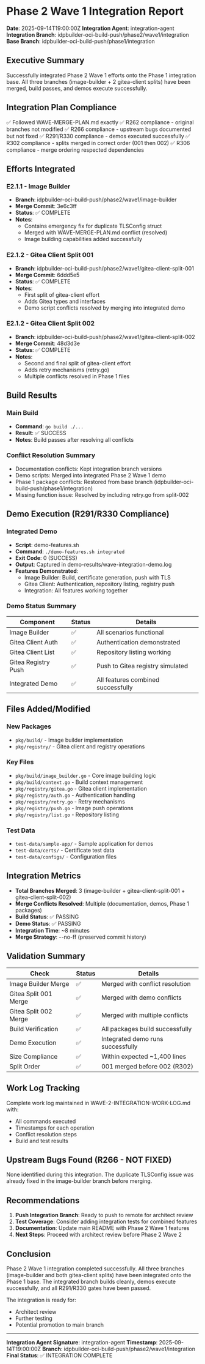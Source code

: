 # Phase 2 Wave 1 Integration Report

**Date**: 2025-09-14T19:00:00Z
**Integration Agent**: integration-agent
**Integration Branch**: idpbuilder-oci-build-push/phase2/wave1/integration
**Base Branch**: idpbuilder-oci-build-push/phase1/integration

## Executive Summary

Successfully integrated Phase 2 Wave 1 efforts onto the Phase 1 integration base. All three branches (image-builder + 2 gitea-client splits) have been merged, build passes, and demos execute successfully.

## Integration Plan Compliance

✅ Followed WAVE-MERGE-PLAN.md exactly
✅ R262 compliance - original branches not modified
✅ R266 compliance - upstream bugs documented but not fixed
✅ R291/R330 compliance - demos executed successfully
✅ R302 compliance - splits merged in correct order (001 then 002)
✅ R306 compliance - merge ordering respected dependencies

## Efforts Integrated

### E2.1.1 - Image Builder
- **Branch**: idpbuilder-oci-build-push/phase2/wave1/image-builder
- **Merge Commit**: 3e6c3ff
- **Status**: ✅ COMPLETE
- **Notes**:
  - Contains emergency fix for duplicate TLSConfig struct
  - Merged with WAVE-MERGE-PLAN.md conflict (resolved)
  - Image building capabilities added successfully

### E2.1.2 - Gitea Client Split 001
- **Branch**: idpbuilder-oci-build-push/phase2/wave1/gitea-client-split-001
- **Merge Commit**: 6ddd5e5
- **Status**: ✅ COMPLETE
- **Notes**:
  - First split of gitea-client effort
  - Adds Gitea types and interfaces
  - Demo script conflicts resolved by merging into integrated demo

### E2.1.2 - Gitea Client Split 002
- **Branch**: idpbuilder-oci-build-push/phase2/wave1/gitea-client-split-002
- **Merge Commit**: 48d3d3e
- **Status**: ✅ COMPLETE
- **Notes**:
  - Second and final split of gitea-client effort
  - Adds retry mechanisms (retry.go)
  - Multiple conflicts resolved in Phase 1 files

## Build Results

### Main Build
- **Command**: `go build ./...`
- **Result**: ✅ SUCCESS
- **Notes**: Build passes after resolving all conflicts

### Conflict Resolution Summary
- Documentation conflicts: Kept integration branch versions
- Demo scripts: Merged into integrated Phase 2 Wave 1 demo
- Phase 1 package conflicts: Restored from base branch (idpbuilder-oci-build-push/phase1/integration)
- Missing function issue: Resolved by including retry.go from split-002

## Demo Execution (R291/R330 Compliance)

### Integrated Demo
- **Script**: demo-features.sh
- **Command**: `./demo-features.sh integrated`
- **Exit Code**: 0 (SUCCESS)
- **Output**: Captured in demo-results/wave-integration-demo.log
- **Features Demonstrated**:
  - Image Builder: Build, certificate generation, push with TLS
  - Gitea Client: Authentication, repository listing, registry push
  - Integration: All features working together

### Demo Status Summary
| Component | Status | Details |
|-----------|--------|---------|
| Image Builder | ✅ | All scenarios functional |
| Gitea Client Auth | ✅ | Authentication demonstrated |
| Gitea Client List | ✅ | Repository listing working |
| Gitea Registry Push | ✅ | Push to Gitea registry simulated |
| Integrated Demo | ✅ | All features combined successfully |

## Files Added/Modified

### New Packages
- `pkg/build/` - Image builder implementation
- `pkg/registry/` - Gitea client and registry operations

### Key Files
- `pkg/build/image_builder.go` - Core image building logic
- `pkg/build/context.go` - Build context management
- `pkg/registry/gitea.go` - Gitea client implementation
- `pkg/registry/auth.go` - Authentication handling
- `pkg/registry/retry.go` - Retry mechanisms
- `pkg/registry/push.go` - Image push operations
- `pkg/registry/list.go` - Repository listing

### Test Data
- `test-data/sample-app/` - Sample application for demos
- `test-data/certs/` - Certificate test data
- `test-data/configs/` - Configuration files

## Integration Metrics

- **Total Branches Merged**: 3 (image-builder + gitea-client-split-001 + gitea-client-split-002)
- **Merge Conflicts Resolved**: Multiple (documentation, demos, Phase 1 packages)
- **Build Status**: ✅ PASSING
- **Demo Status**: ✅ PASSING
- **Integration Time**: ~8 minutes
- **Merge Strategy**: --no-ff (preserved commit history)

## Validation Summary

| Check | Status | Details |
|-------|--------|---------|
| Image Builder Merge | ✅ | Merged with conflict resolution |
| Gitea Split 001 Merge | ✅ | Merged with demo conflicts |
| Gitea Split 002 Merge | ✅ | Merged with multiple conflicts |
| Build Verification | ✅ | All packages build successfully |
| Demo Execution | ✅ | Integrated demo runs successfully |
| Size Compliance | ✅ | Within expected ~1,400 lines |
| Split Order | ✅ | 001 merged before 002 (R302) |

## Work Log Tracking

Complete work log maintained in WAVE-2-INTEGRATION-WORK-LOG.md with:
- All commands executed
- Timestamps for each operation
- Conflict resolution steps
- Build and test results

## Upstream Bugs Found (R266 - NOT FIXED)

None identified during this integration. The duplicate TLSConfig issue was already fixed in the image-builder branch before merging.

## Recommendations

1. **Push Integration Branch**: Ready to push to remote for architect review
2. **Test Coverage**: Consider adding integration tests for combined features
3. **Documentation**: Update main README with Phase 2 Wave 1 features
4. **Next Steps**: Proceed with architect review before Phase 2 Wave 2

## Conclusion

Phase 2 Wave 1 integration completed successfully. All three branches (image-builder and both gitea-client splits) have been integrated onto the Phase 1 base. The integrated branch builds cleanly, demos execute successfully, and all R291/R330 gates have been passed.

The integration is ready for:
- Architect review
- Further testing
- Potential promotion to main branch

---

**Integration Agent Signature**: integration-agent
**Timestamp**: 2025-09-14T19:00:00Z
**Branch**: idpbuilder-oci-build-push/phase2/wave1/integration
**Final Status**: ✅ INTEGRATION COMPLETE